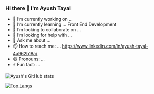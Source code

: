 ### Hi there 👋 I'm Ayush Tayal
- 🔭 I’m currently working on ...
- 🌱 I’m currently learning ... Front End Development 
- 👯 I’m looking to collaborate on ...
- 🤔 I’m looking for help with ...
- 💬 Ask me about ...
- 📫 How to reach me: ... https://www.linkedin.com/in/ayush-tayal-4a962b18a/
- 😄 Pronouns: ...
- ⚡ Fun fact: ...

![Ayush's GitHub stats](https://github-readme-stats.vercel.app/api?username=Ayush-Tayal&show_icons=true&theme=dracula)

[![Top Langs](https://github-readme-stats.vercel.app/api/top-langs/?username=Ayush-Tayal&theme=dark)](https://github.com/Ayush-Tayal/github-readme-stats)
